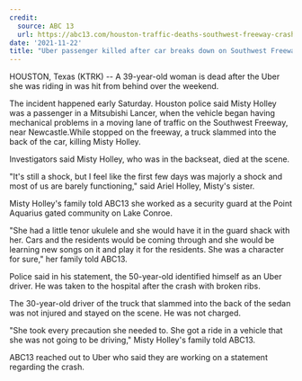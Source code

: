 ```yaml
---
credit:
  source: ABC 13
  url: https://abc13.com/houston-traffic-deaths-southwest-freeway-crash-uber-passenger-killed-woman-in/11263432/
date: '2021-11-22'
title: "Uber passenger killed after car breaks down on Southwest Freeway"
---
```

HOUSTON, Texas (KTRK) -- A 39-year-old woman is dead after the Uber she was riding in was hit from behind over the weekend.

The incident happened early Saturday. Houston police said Misty Holley was a passenger in a Mitsubishi Lancer, when the vehicle began having mechanical problems in a moving lane of traffic on the Southwest Freeway, near Newcastle.While stopped on the freeway, a truck slammed into the back of the car, killing Misty Holley.

Investigators said Misty Holley, who was in the backseat, died at the scene.

"It's still a shock, but I feel like the first few days was majorly a shock and most of us are barely functioning," said Ariel Holley, Misty's sister.

Misty Holley's family told ABC13 she worked as a security guard at the Point Aquarius gated community on Lake Conroe.

"She had a little tenor ukulele and she would have it in the guard shack with her. Cars and the residents would be coming through and she would be learning new songs on it and play it for the residents. She was a character for sure," her family told ABC13.

Police said in his statement, the 50-year-old identified himself as an Uber driver. He was taken to the hospital after the crash with broken ribs.

The 30-year-old driver of the truck that slammed into the back of the sedan was not injured and stayed on the scene. He was not charged.

"She took every precaution she needed to. She got a ride in a vehicle that she was not going to be driving," Misty Holley's family told ABC13.

ABC13 reached out to Uber who said they are working on a statement regarding the crash.
